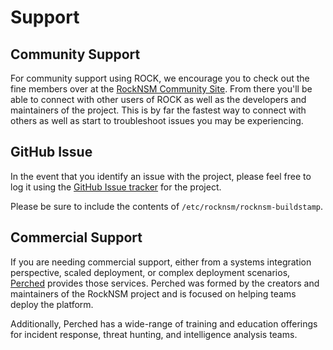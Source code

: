 # Support

## Community Support
For community support using ROCK, we encourage you to check out the fine members over at the [RockNSM Community Site](https://community.rocknsm.io/). From there you'll be able to connect with other users of ROCK as well as the developers and maintainers of the project. This is by far the fastest way to connect with others as well as start to troubleshoot issues you may be experiencing.

## GitHub Issue
In the event that you identify an issue with the project, please feel free to log it using the [GitHub Issue tracker](https://github.com/rocknsm/rock/issues) for the project.

Please be sure to include the contents of `/etc/rocknsm/rocknsm-buildstamp`.

## Commercial Support
If you are needing commercial support, either from a systems integration perspective, scaled deployment, or complex deployment scenarios, [Perched](https://www.perched.io) provides those services. Perched was formed by the creators and maintainers of the RockNSM project and is focused on helping teams deploy the platform.

Additionally, Perched has a wide-range of training and education offerings for incident response, threat hunting, and intelligence analysis teams.
